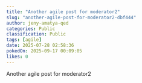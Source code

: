 ```yaml
---
title: "Another agile post for moderator2"
slug: "another-agile-post-for-moderator2-dbf444"
author: jeny-amatya-qed
categories: Public
classification: Public
tags: [agile]
date: 2025-07-28 02:58:36 
pokedOn: 2025-09-17 00:09:05 
likes: 0
---
```


Another agile post for moderator2